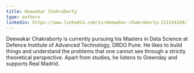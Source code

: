 ```yaml
---
title: Deewakar Chakraborty
type: authors
linkedin: https://www.linkedin.com/in/deewakar-chakraborty-211154184/
---
```

Deewakar Chakraborty is currently pursuing his Masters in Data Science at Defence Institute of Advanced Technology, DRDO Pune. He likes to build things and understand the problems that one cannot see through a strictly theoretical perspective. Apart from studies, he listens to Greenday and supports Real Madrid.